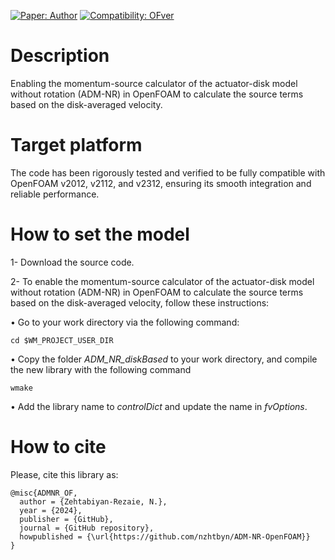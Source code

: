 <!--  [![Compatibility: OFver](https://img.shields.io/badge/Compatible_with-OpenFOAM.v2112-lightblue.svg)]()  -->
[![Paper: Author](https://img.shields.io/badge/Author-green.svg)](https://sites.google.com/view/zehtabiyan/home)
[![Compatibility: OFver](https://img.shields.io/badge/Compatible_with-OpenFOAM.v2312-lightblue.svg)]()

# Description
Enabling the momentum-source calculator of the actuator-disk model without rotation (ADM-NR) in OpenFOAM to calculate the source terms based on the disk-averaged velocity.


# Target platform
The code has been rigorously tested and verified to be fully compatible with OpenFOAM v2012, v2112, and v2312, ensuring its smooth integration and reliable performance.

# How to set the model
1- Download the source code.

2- To enable the momentum-source calculator of the actuator-disk model without rotation (ADM-NR) in OpenFOAM to calculate the source terms based on the disk-averaged velocity, follow these instructions:

$\bullet$ Go to your work directory via the following command:
  
`cd $WM_PROJECT_USER_DIR`
       
$\bullet$ Copy the folder _ADM_NR_diskBased_ to your work directory, and compile the new library with the following command
  
 `wmake`
 
$\bullet$ Add the library name to _controlDict_ and update the name in _fvOptions_.


# How to cite
Please, cite this library as:
```
@misc{ADMNR_OF,
  author = {Zehtabiyan-Rezaie, N.},
  year = {2024},
  publisher = {GitHub},
  journal = {GitHub repository},
  howpublished = {\url{https://github.com/nzhtbyn/ADM-NR-OpenFOAM}}
}
```
